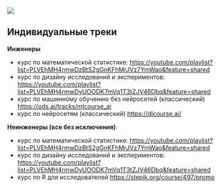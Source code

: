 
<script type="text/javascript" id="MathJax-script" async
  src="https://cdn.jsdelivr.net/npm/mathjax@3/es5/tex-mml-chtml.js">
</script>

<script>
MathJax = {
  tex: {
    inlineMath: [['$', '$'], ['\\(', '\\)']]
  }
};
</script>
<script id="MathJax-script" async
  src="https://cdn.jsdelivr.net/npm/mathjax@3/es5/tex-chtml.js">
</script>

<img src="https://i.pinimg.com/564x/20/e3/1e/20e31e8d782209be6c1ba462a9622621.jpg" style="display: block; margin: 0 auto"/>

## Индивидуальные треки

**Инженеры**

- курс по математической статистике: https://youtube.com/playlist?list=PLVEhMH4rmwDzBtS2gGnKFhMrJVz7YmWao&feature=shared
- курс по дизайну исследований и экспериментов: https://youtube.com/playlist?list=PLVEhMH4rmwDyUOODK7mVq1T3tZJV46Dbq&feature=shared
- курс по машинному обучению без нейросетей (классический) https://ods.ai/tracks/mlcourse_ai 
- курс по нейросетям (классический) https://dlcourse.ai/

**Неинженеры (все без исключения)**:

- курс по математической статистике: https://youtube.com/playlist?list=PLVEhMH4rmwDzBtS2gGnKFhMrJVz7YmWao&feature=shared
- курс по дизайну исследований и экспериментов: https://youtube.com/playlist?list=PLVEhMH4rmwDyUOODK7mVq1T3tZJV46Dbq&feature=shared
- курс по R для исследователей https://stepik.org/course/497/promo

